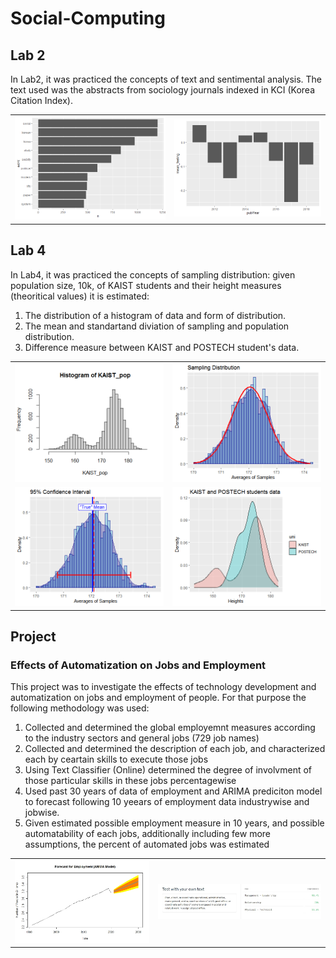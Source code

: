 # Social-Computing

## Lab 2
In Lab2, it was practiced the concepts of text and sentimental analysis. The text used was the abstracts from sociology journals indexed in KCI (Korea Citation Index). 

|        |      |
| -------------- | -------------- |
| ![](https://github.com/dzmanashvilisaba/Social-Computing/blob/main/Lab2%20Text%20Analysis/text_1.png)    |  ![](https://github.com/dzmanashvilisaba/Social-Computing/blob/main/Lab2%20Text%20Analysis/text_2.png) |





## Lab 4
In Lab4, it was practiced the concepts of sampling distribution: given population size, 10k, of KAIST students and their height measures (theoritical values) it is estimated:
  1.  The distribution of a histogram of data and form of distribution.
  2.  The mean and standartand diviation of sampling and population distribution.
  3.  Difference measure between KAIST and POSTECH student's data.

|        |      |
| -------------- | -------------- |
| ![](https://github.com/dzmanashvilisaba/Social-Computing/blob/main/Lab4%20Distribution/res/histogram.png)    |  ![](https://github.com/dzmanashvilisaba/Social-Computing/blob/main/Lab4%20Distribution/res/sampling_dist.png) |
| ![](https://github.com/dzmanashvilisaba/Social-Computing/blob/main/Lab4%20Distribution/res/conf.png)  | ![](https://github.com/dzmanashvilisaba/Social-Computing/blob/main/Lab4%20Distribution/res/kaist_postech.png)  |





## Project
### Effects of Automatization on Jobs and Employment
This project was to investigate the effects of technology development and automatization on jobs and employment of people. For that purpose the following methodology was used:
  1.  Collected and determined the global employemnt measures according to the industry sectors and general jobs (729 job names)
  2.  Collected and determined the description of each job, and characterized each by ceartain skills to execute those jobs
  3.  Using Text Classifier (Online) determined the degree of involvment of those particular skills in these jobs percentagewise
  4.  Used past 30 years of data of employment and ARIMA prediciton model to forecast following 10 yeears of employment data industrywise and jobwise.
  5.  Given estimated possible employment measure in 10 years, and possible automatability of each jobs, additionally including few more assumptions, the percent of automated jobs was estimated

|        |      |
| -------------- | -------------- |
| ![](https://github.com/dzmanashvilisaba/Social-Computing/blob/main/Project/FORECAST%20ARIMA.jpeg)    |  ![](https://github.com/dzmanashvilisaba/Social-Computing/blob/main/Project/data2.jpg) |

